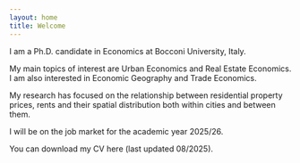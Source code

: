 ```yaml
---
layout: home
title: Welcome
---
```


<link rel="stylesheet" href="/assets/css/override.css">

I am a Ph.D. candidate in Economics at Bocconi University, Italy.


My main topics of interest are Urban Economics and Real Estate Economics. I am also interested in Economic Geography and Trade Economics.


My research has focused on the relationship between residential property prices, rents and their spatial distribution both within cities and between them. 


I will be on the job market for the academic year 2025/26.


You can download my CV here (last updated 08/2025).
